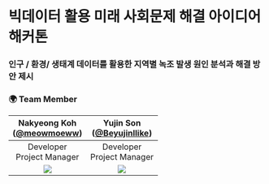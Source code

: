 # 빅데이터 활용 미래 사회문제 해결 아이디어 해커톤

### 인구 / 환경/ 생태계 데이터를 활용한 지역별 녹조 발생 원인 분석과 해결 방안 제시

### 🌍 Team Member 
|Nakyeong Koh<br/>([@meowmoeww](https://github.com/meowmoeww))|Yujin Son <br/>([@Beyujinllike]([https://github.com/Sohi2111853](https://github.com/Beyujinllike)))|
|:----------:|:----------:|
|Developer<br/>Project Manager|Developer<br/>Project Manager|
|![](https://github.com/meowmoeww.png)|![](https://github.com/Sohi2111853.png)|
